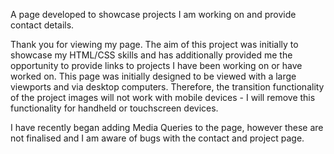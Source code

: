 A page developed to showcase projects I am working on and provide contact details. 

Thank you for viewing my page. The aim of this project was initially to showcase my HTML/CSS skills and has additionally provided me the opportunity to provide links to projects I have been working on or have worked on. This page was initially designed to be viewed with a large viewports and via desktop computers. Therefore, the transition functionality of the project images will not work with mobile devices - I will remove this functionality for handheld or touchscreen devices. 

I have recently began adding Media Queries to the page, however these are not finalised and I am aware of bugs with the contact and project page.
